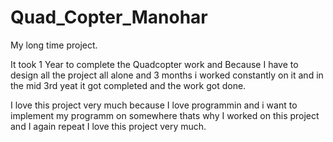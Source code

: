 # Quad_Copter_Manohar
My long time project.

It took 1 Year to complete the Quadcopter work and Because I have to design all the project all alone and 3 months i worked constantly on it
and in the mid 3rd yeat it got completed and the work got done.


I love this project very much because I love programmin and i want to implement my programm on somewhere thats why I worked on this
project and I again repeat I love this project very much.
